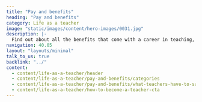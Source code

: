 ```yaml
---
title: "Pay and benefits"
heading: "Pay and benefits"
category: Life as a teacher
image: "static/images/content/hero-images/0031.jpg"
description: |-
  Find out about all the benefits that come with a career in teaching, including pay, pensions and career progression.
navigation: 40.05
layout: "layouts/minimal"
talk_to_us: true
backlink: "../"
content:
  - content/life-as-a-teacher/header
  - content/life-as-a-teacher/pay-and-benefits/categories
  - content/life-as-a-teacher/pay-and-benefits/what-teachers-have-to-say
  - content/life-as-a-teacher/how-to-become-a-teacher-cta
---
```

